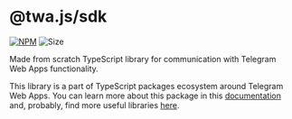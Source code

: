 # @twa.js/sdk

[npm-badge]: https://img.shields.io/npm/v/@twa.js/sdk?logo=npm

[npm-link]: https://npmjs.com/package/@twa.js/sdk

[size-badge]: https://img.shields.io/bundlephobia/minzip/@twa.js/sdk

[![NPM][npm-badge]][npm-link]
![Size][size-badge]

Made from scratch TypeScript library for communication with Telegram Web Apps
functionality.

This library is a part of TypeScript packages ecosystem around Telegram Web
Apps. You can learn more about this package in this
[documentation](https://telegram-web-apps.github.io/twa/docs/libraries/twa-sdk/about) and,
probably, find more useful libraries
[here](https://telegram-web-apps.github.io/twa/docs/category/-libraries).